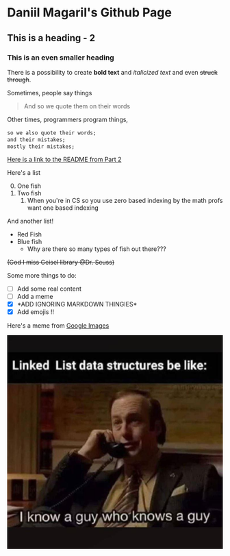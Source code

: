 # Daniil Magaril's Github Page

## This is a heading - 2
### This is an even smaller heading

There is a possibility to create **bold text** and *italicized text* and even ~~struck through~~.

Sometimes, people say things
> And so we quote them on their words

Other times, programmers program things,

```
so we also quote their words;
and their mistakes;
mostly their mistakes;
```

[Here is a link to the README from Part 2](./README.md)

Here's a list 

0. One fish
1. Two fish
   1. When you're in CS so you use zero based indexing by the math profs want one based indexing

And another list!
- Red Fish
- Blue fish
  - Why are there so many types of fish out there???

~~(God I miss Geisel library @Dr. Seuss)~~

Some more things to do:
- [ ] Add some real content
- [ ] Add a meme
- [X] \*ADD IGNORING MARKDOWN THINGIES\*
- [X] Add emojis :bangbang:

Here's a meme from [Google Images](https://images.google.com) 


![](meme.png)
